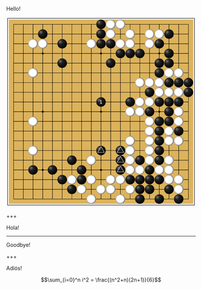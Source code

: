 Hello!

![Logo](ear_reddening.png)


+++

Hola!

<!-- ---
# Test multi-col

<div class="slide-wrapper">
  <div class="left-image">
      <img src="https://github.com/maxpumperla/betago/blob/hamburg-ai/ear_reddening.png">
  </div>
  <div class="right-text">
    <p class="text">Random Text</p>
  </div>
</div> -->

---

Goodbye!

+++

Adiós!

$$\sum_{i=0}^n i^2 = \frac{(n^2+n)(2n+1)}{6}$$
